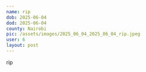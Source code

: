 ```yaml
---
name: rip
dob: 2025-06-04
dod: 2025-06-04
county: Nairobi
pic: /assets/images/2025_06_04_2025_06_04_rip.jpeg
user: 6
layout: post
---
```

<p class='py-2'></p><p class='py-2'></p><p class='py-2'>rip</p>
